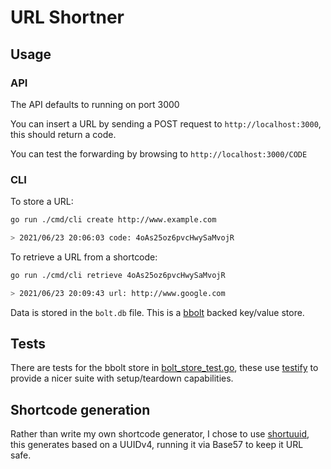 # URL Shortner

## Usage

### API

The API defaults to running on port 3000

You can insert a URL by sending a POST request to `http://localhost:3000`, this should return a code.

You can test the forwarding by browsing to `http://localhost:3000/CODE`

### CLI

To store a URL:

```bash
go run ./cmd/cli create http://www.example.com

> 2021/06/23 20:06:03 code: 4oAs25oz6pvcHwySaMvojR
```

To retrieve a URL from a shortcode:

```bash
go run ./cmd/cli retrieve 4oAs25oz6pvcHwySaMvojR

> 2021/06/23 20:09:43 url: http://www.google.com
```

Data is stored in the `bolt.db` file. This is a [bbolt](https://github.com/etcd-io/bbolt) backed key/value store.

## Tests

There are tests for the bbolt store in [bolt_store_test.go](./internal/store/bolt_store_test.go), these use [testify](https://github.com/stretchr/testify) to provide a nicer suite with setup/teardown capabilities.

## Shortcode generation

Rather than write my own shortcode generator, I chose to use [shortuuid](https://github.com/lithammer/shortuuid), this generates based on a UUIDv4, running it via Base57 to keep it URL safe.

